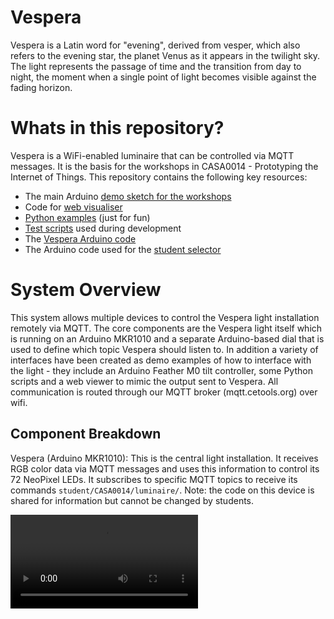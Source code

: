 # Vespera
Vespera is a Latin word for "evening", derived from vesper, which also refers to the evening star, the planet Venus as it appears in the twilight sky. The light represents the passage of time and the transition from day to night, the moment when a single point of light becomes visible against the fading horizon. 

# Whats in this repository?
Vespera is a WiFi-enabled luminaire that can be controlled via MQTT messages. It is the basis for the workshops in CASA0014 - Prototyping the Internet of Things. This repository contains the following key resources:

- The main Arduino [demo sketch for the workshops](workshop-sketch)
- Code for [web visualiser](web-viewer)
- [Python examples](test-sketches/python-publish-colour) (just for fun)
- [Test scripts](test-sketches) used during development
- The [Vespera Arduino code](luminaire_mkr1010_controller/luminaire_mkr1010_controller.ino)
- The Arduino code used for the [student selector](user-selector)

# System Overview
This system allows multiple devices to control the Vespera light installation remotely via MQTT. The core components are the Vespera light itself which is running on an Arduino MKR1010 and a separate Arduino-based dial that is used to define which topic Vespera should listen to. In addition a variety of interfaces have been created as demo examples of how to interface with the light - they include an Arduino Feather M0 tilt controller, some Python scripts and a web viewer to mimic the output sent to Vespera. All communication is routed through our MQTT broker (mqtt.cetools.org) over wifi.

## Component Breakdown

Vespera (Arduino MKR1010): This is the central light installation. It receives RGB color data via MQTT messages and uses this information to control its 72 NeoPixel LEDs. It subscribes to specific MQTT topics to receive its commands `student/CASA0014/luminaire/`. Note: the code on this device is shared for information but cannot be changed by students.

<video src="https://youtu.be/PV-KKoTKw0o">

Arduino Dial: This is a separate input device. It publishes a message to the MQTT broker that specifies which user's color message should be displayed on Vespera, effectively acting as a selection switch.

Tilt Controller (Arduino Feather M0): This physical device is used to generate and send RGB color values to the MQTT broker. It publishes messages to topic `student/CASA0014/luminaire/0`.

Python Script: A software-based client that can also publish RGB color data to the same MQTT broker, allowing for automated or scripted control of the Vespera.

MQTT Broker (mqtt.cetools.org): This is the central hub for all communication. It receives messages from the controller, Python script, and dial, and then forwards them to Vespera. It ensures that all components can communicate without being directly connected to each other.

Web Visualise: A web-based interface that mimics the output sent to Vespera. It subscribes to the same MQTT topic and displays the color data in a browser, providing a visual representation of what Vespera would display. This means you can visualise the output of your Arduino device without needing access to Vespera - hence allowing you to all work in parallel. The code for the HTML / JS web interface tis shared for information but we do not anticipate you developing this as part of your course work.

# How do I send messages to Vespera?
The CASA0014 workshop walks through the steps needed to create your own arduino based controller to send messages to Vespera. 

# How can I test my code on Vespera?
Use the "Selector" dial to choose your user number (1-40, the allocations will be listed on Moodle). This will set the topic that Vespera is listening to. This means that only one user can control Vespera at any one time!


# How can I test my code without Vespera?
Use the web visualiser to see the output of your code. The web visualiser is a simple HTML / JS page that connects to the same MQTT broker as Vespera and displays the colour messages it receives. This means you can see the output of your code without needing access to Vespera - hence allowing you to all work in parallel.


# MQTT payload design for the Luminaire

In the `mqtt_callback` function of the Vespera code, the payload array contains the binary RGB values for each LED. Each LED's color is defined by three consecutive bytes: Red, Green, and Blue. The values for each color component range from 0 to 255.

Here are some examples of what those r, g, and b byte values would represent:

Red (full brightness): `R = 255` `G = 0` `B = 0`

In the payload, this would be `FF 00 00` (hexadecimal)

Green (full brightness): `R = 0` `G = 255` `B = 0`

In the payload, this would be `00 FF 00` (hexadecimal)

Blue (full brightness):`R = 0` `G = 0` `B = 255`

In the payload, this would be `00 00 FF` (hexadecimal)

White (full brightness): `R = 255` `G = 255` `B = 255`

In the payload, this would be `FF FF FF` (hexadecimal)

Black (off): `R = 0` `G = 0` `B = 0`

In the payload, this would be `00 00 00` (hexadecimal)

Purple: `R = 128` (mid red) `G = 0` `B = 128` (mid blue)

In the payload, this would be `80 00 80` (hexadecimal)

The message payload is structured as a byte array of these RGB triplets for each LED in the luminaire. For example, if the luminaire has 72 LEDs, the payload would contain 216 bytes (72 LEDs * 3 bytes per LED).

The format is hard to read in a tool like MQTT Explorer as it shows the raw byte values. However, you can convert these byte values to hexadecimal or decimal to understand the color values being sent to each LED. A sample byte array payload is as follows - in this case an example of all red values:

`(bytearray(b'\xff\x00\x00\xff\x00\x00\xff\x00\x00\xff\x00\x00\xff\x00\x00\xff\x00\x00\xff\x00\x00\xff\x00\x00\xff\x00\x00\xff\x00\x00\xff\x00\x00\xff\x00\x00\xff\x00\x00\xff\x00\x00\xff\x00\x00\xff\x00\x00\xff\x00\x00\xff\x00\x00\xff\x00\x00\xff\x00\x00\xff\x00\x00\xff\x00\x00\xff\x00\x00\xff\x00\x00\xff\x00\x00\xff\x00\x00\xff\x00\x00\xff\x00\x00\xff\x00\x00\xff\x00\x00\xff\x00\x00\xff\x00\x00\xff\x00\x00\xff\x00\x00\xff\x00\x00\xff\x00\x00\xff\x00\x00\xff\x00\x00\xff\x00\x00\xff\x00\x00\xff\x00\x00\xff\x00\x00\xff\x00\x00\xff\x00\x00\xff\x00\x00\xff\x00\x00\xff\x00\x00\xff\x00\x00\xff\x00\x00\xff\x00\x00\xff\x00\x00\xff\x00\x00\xff\x00\x00\xff\x00\x00\xff\x00\x00\xff\x00\x00\xff\x00\x00\xff\x00\x00\xff\x00\x00\xff\x00\x00\xff\x00\x00\xff\x00\x00\xff\x00\x00\xff\x00\x00\xff\x00\x00\xff\x00\x00\xff\x00\x00\xff\x00\x00\xff\x00\x00\xff\x00\x00\xff\x00\x00\xff\x00\x00'))`


Gosund at http://10.129.118.101 
